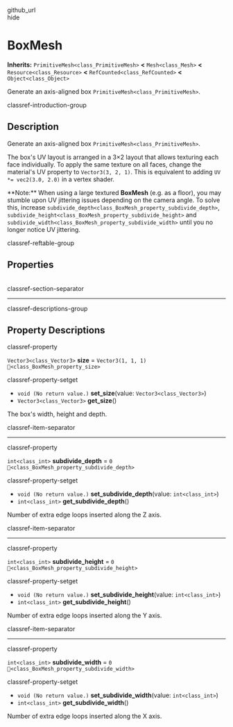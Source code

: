 github\_url  
hide

# BoxMesh

**Inherits:** `PrimitiveMesh<class_PrimitiveMesh>` **&lt;**
`Mesh<class_Mesh>` **&lt;** `Resource<class_Resource>` **&lt;**
`RefCounted<class_RefCounted>` **&lt;** `Object<class_Object>`

Generate an axis-aligned box `PrimitiveMesh<class_PrimitiveMesh>`.

classref-introduction-group

## Description

Generate an axis-aligned box `PrimitiveMesh<class_PrimitiveMesh>`.

The box's UV layout is arranged in a 3×2 layout that allows texturing
each face individually. To apply the same texture on all faces, change
the material's UV property to `Vector3(3, 2, 1)`. This is equivalent to
adding `UV *= vec2(3.0, 2.0)` in a vertex shader.

\*\*Note:\*\* When using a large textured **BoxMesh** (e.g. as a floor),
you may stumble upon UV jittering issues depending on the camera angle.
To solve this, increase
`subdivide_depth<class_BoxMesh_property_subdivide_depth>`,
`subdivide_height<class_BoxMesh_property_subdivide_height>` and
`subdivide_width<class_BoxMesh_property_subdivide_width>` until you no
longer notice UV jittering.

classref-reftable-group

## Properties

<table>
<tbody>
<tr>
</tr>
<tr>
</tr>
<tr>
</tr>
<tr>
</tr>
</tbody>
</table>

classref-section-separator

------------------------------------------------------------------------

classref-descriptions-group

## Property Descriptions

classref-property

`Vector3<class_Vector3>` **size** = `Vector3(1, 1, 1)`
`🔗<class_BoxMesh_property_size>`

classref-property-setget

-   `void (No return value.)` **set\_size**(value:
    `Vector3<class_Vector3>`)
-   `Vector3<class_Vector3>` **get\_size**()

The box's width, height and depth.

classref-item-separator

------------------------------------------------------------------------

classref-property

`int<class_int>` **subdivide\_depth** = `0`
`🔗<class_BoxMesh_property_subdivide_depth>`

classref-property-setget

-   `void (No return value.)` **set\_subdivide\_depth**(value:
    `int<class_int>`)
-   `int<class_int>` **get\_subdivide\_depth**()

Number of extra edge loops inserted along the Z axis.

classref-item-separator

------------------------------------------------------------------------

classref-property

`int<class_int>` **subdivide\_height** = `0`
`🔗<class_BoxMesh_property_subdivide_height>`

classref-property-setget

-   `void (No return value.)` **set\_subdivide\_height**(value:
    `int<class_int>`)
-   `int<class_int>` **get\_subdivide\_height**()

Number of extra edge loops inserted along the Y axis.

classref-item-separator

------------------------------------------------------------------------

classref-property

`int<class_int>` **subdivide\_width** = `0`
`🔗<class_BoxMesh_property_subdivide_width>`

classref-property-setget

-   `void (No return value.)` **set\_subdivide\_width**(value:
    `int<class_int>`)
-   `int<class_int>` **get\_subdivide\_width**()

Number of extra edge loops inserted along the X axis.
